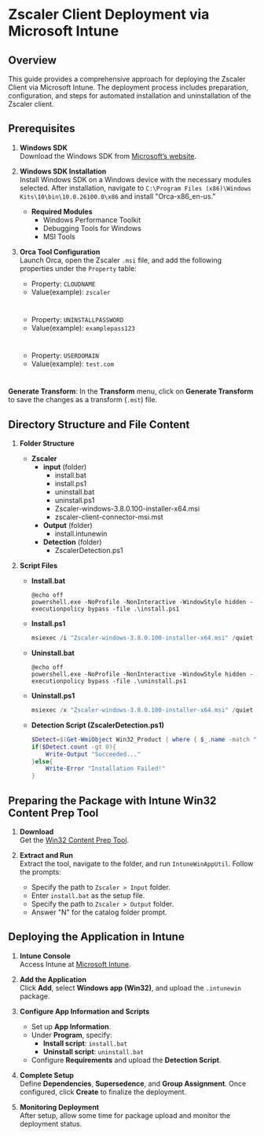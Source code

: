 # Zscaler Client Deployment via Microsoft Intune

## Overview
This guide provides a comprehensive approach for deploying the Zscaler Client via Microsoft Intune. The deployment process includes preparation, configuration, and steps for automated installation and uninstallation of the Zscaler client.

## Prerequisites
1. **Windows SDK**  
   Download the Windows SDK from [Microsoft’s website](https://developer.microsoft.com/en-us/windows/downloads/windows-sdk/).
   
2. **Windows SDK Installation**  
   Install Windows SDK on a Windows device with the necessary modules selected. After installation, navigate to `C:\Program Files (x86)\Windows Kits\10\bin\10.0.26100.0\x86` and install "Orca-x86_en-us."
   - **Required Modules**
     - Windows Performance Toolkit
     - Debugging Tools for Windows
     - MSI Tools

4. **Orca Tool Configuration**  
   Launch Orca, open the Zscaler `.msi` file, and add the following properties under the `Property` table:
   
   - Property: `CLOUDNAME`
   - Value(example): `zscaler`
   #
   - Property: `UNINSTALLPASSWORD`
   - Value(example): `examplepass123`
   #
   - Property: `USERDOMAIN`
   - Value(example): `test.com`
   #
**Generate Transform**: In the **Transform** menu, click on **Generate Transform** to save the changes as a transform (`.mst`) file.
## Directory Structure and File Content
1. **Folder Structure**
   - **Zscaler**
     - **input** (folder)
       - install.bat
       - install.ps1
       - uninstall.bat
       - uninstall.ps1
       - Zscaler-windows-3.8.0.100-installer-x64.msi
       - zscaler-client-connector-msi.mst
     - **Output** (folder)
       - install.intunewin
     - **Detection** (folder)
       - ZscalerDetection.ps1

2. **Script Files**
   - **Install.bat**
     ```batch
     @echo off
     powershell.exe -NoProfile -NonInteractive -WindowStyle hidden -executionpolicy bypass -file .\install.ps1
     ```
   - **Install.ps1**
     ```powershell
     msiexec /i "Zscaler-windows-3.8.0.100-installer-x64.msi" /quiet TRANSFORMS="zscaler-client-connector-msi.mst"
     ```
   - **Uninstall.bat**
     ```batch
     @echo off
     powershell.exe -NoProfile -NonInteractive -WindowStyle hidden -executionpolicy bypass -file .\uninstall.ps1
     ```
   - **Uninstall.ps1**
     ```powershell
     msiexec /x "Zscaler-windows-3.8.0.100-installer-x64.msi" /quiet TRANSFORMS="zscaler-client-connector-msi.mst"
     ```
   - **Detection Script (ZscalerDetection.ps1)**
     ```powershell
     $Detect=$(Get-WmiObject Win32_Product | where { $_.name -match "zscaler" } | Select -ExpandProperty IdentifyingNumber)
     if($Detect.count -gt 0){
         Write-Output "Succeeded..."
     }else{
         Write-Error "Installation Failed!"
     }
     ```

## Preparing the Package with Intune Win32 Content Prep Tool
1. **Download**  
   Get the [Win32 Content Prep Tool](https://github.com/microsoft/Microsoft-Win32-Content-Prep-Tool/archive/refs/heads/master.zip).

2. **Extract and Run**  
   Extract the tool, navigate to the folder, and run `IntuneWinAppUtil`. Follow the prompts:
   - Specify the path to `Zscaler > Input` folder.
   - Enter `install.bat` as the setup file.
   - Specify the path to `Zscaler > Output` folder.
   - Answer "N" for the catalog folder prompt.

## Deploying the Application in Intune
1. **Intune Console**  
   Access Intune at [Microsoft Intune](https://intune.microsoft.com/#view/Microsoft_Intune_DeviceSettings/AppsWindowsMenu/~/windowsApps).

2. **Add the Application**  
   Click **Add**, select **Windows app (Win32)**, and upload the `.intunewin` package.

3. **Configure App Information and Scripts**  
   - Set up **App Information**.
   - Under **Program**, specify:
     - **Install script**: `install.bat`
     - **Uninstall script**: `uninstall.bat`
   - Configure **Requirements** and upload the **Detection Script**.

4. **Complete Setup**  
   Define **Dependencies**, **Supersedence**, and **Group Assignment**. Once configured, click **Create** to finalize the deployment.

5. **Monitoring Deployment**  
   After setup, allow some time for package upload and monitor the deployment status.
